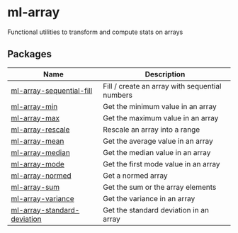 # ml-array

Functional utilities to transform and compute stats on arrays

## Packages

| Name                                                               | Description                                    |
|--------------------------------------------------------------------|------------------------------------------------|
| [ml-array-sequential-fill](./packages/array-sequential-fill)       | Fill / create an array with sequential numbers |
| [ml-array-min](./packages/array-min)                               | Get the minimum value in an array              |
| [ml-array-max](./packages/array-max)                               | Get the maximum value in an array              |
| [ml-array-rescale](./packages/array-rescale)                       | Rescale an array into a range                  |
| [ml-array-mean](./packages/array-mean)                             | Get the average value in an array              |
| [ml-array-median](./packages/array-median)                         | Get the median value in an array               |
| [ml-array-mode](./packages/array-mode)                             | Get the first mode value in an array           |
| [ml-array-normed](./packages/array-normed)                         | Get a normed array                             |
| [ml-array-sum](./packages/array-sum)                               | Get the sum or the array elements              |
| [ml-array-variance](./packages/array-variance)                     | Get the variance in an array                   |
| [ml-array-standard-deviation](./packages/array-standard-deviation) | Get the standard deviation in an array         |
